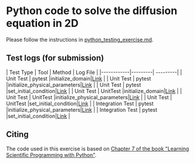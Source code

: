 # Python code to solve the diffusion equation in 2D

Please follow the instructions in [python_testing_exercise.md](https://github.com/Simulation-Software-Engineering/Lecture-Material/blob/main/05_testing_and_ci/python_testing_exercise.md).

## Test logs (for submission)

| Test Type  | Tool    | Method | Log File | 
|------------|---------| ---------| 
| Unit Test  | pytest  |initialize_domain|[Link](log/failed_test_initialize_domain.log) |
| Unit Test  | pytest  |initialize_physical_parameters|[Link](log/failed_test_initialize_physical_parameters.log) |
| Unit Test  | pytest    |set_initial_condition|[Link](log/failed_test_set_initial_condition.log) |
| Unit Test  | UnitTest  |initialize_domain|[Link](log/failed_unittest_initialize_domain.log) |
| Unit Test  | UnitTest  |initialize_physical_parameters|[Link](log/failed_unittest_initialize_physical_parameters.log) |
| Unit Test  | UnitTest  |set_initial_condition|[Link](log/failed_unittest_set_initial_condition.log) |
| Integration Test  | pytest  |initialize_physical_parameters|[Link](log/failed_intergration_initialize_physical_parameters.log) |
| Integration Test  | pytest  |set_initial_condition|[Link](log/failed_intergration_test_set_initial_condition.log) |

## Citing

The code used in this exercise is based on [Chapter 7 of the book "Learning Scientific Programming with Python"](https://scipython.com/book/chapter-7-matplotlib/examples/the-two-dimensional-diffusion-equation/).
